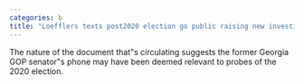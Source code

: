 ```yaml
---
categories: b
title: "Loefflers texts post2020 election go public raising new investigative questions"
---
```

The nature of the document that"s circulating suggests the former Georgia GOP senator"s phone may have been deemed relevant to probes of the 2020 election.